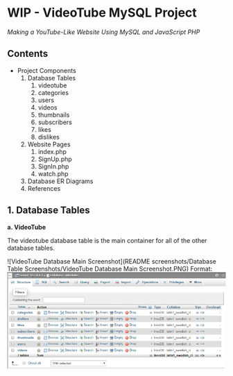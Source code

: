 # WIP - VideoTube MySQL Project
*Making a YouTube-Like Website Using MySQL and JavaScript PHP*


## Contents
* Project Components
    1. Database Tables
        1. videotube
        2. categories
        3. users
        4. videos
        5. thumbnails
        6. subscribers
        7. likes
        8. dislikes 
    2. Website Pages
        1. index.php
        2. SignUp.php
        3. SignIn.php
        4. watch.php
    3. Database ER Diagrams
    4. References


## 1. Database Tables
**a. VideoTube**

The videotube database table is the main container for all of the other database tables.

![VideoTube Database Main Screenshot](README screenshots/Database Table Screenshots/VideoTube Database Main Screenshot.PNG)
Format: ![VideoTube Database Main Screenshot missing](https://github.com/spencer-wait/VideoTube/blob/master/README%20screenshots/Database%20Table%20Screenshots/VideoTube%20Database%20Main%20Screenshot.PNG)